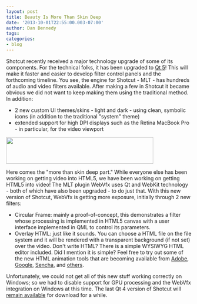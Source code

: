 ```yaml
---
layout: post
title: Beauty Is More Than Skin Deep
date: '2013-10-01T22:55:00.003-07:00'
author: Dan Dennedy
tags: 
categories:
- blog
---
```


Shotcut recently received a major technology upgrade of some of its components. For the technical folks, it has been upgraded to <a href="http://www.qt-project.org/">Qt 5</a>! This will make it faster and easier to develop filter control panels and the forthcoming timeline. You see, the engine for Shotcut - MLT - has hundreds of audio and video filters available. After making a few in Shotcut it became obvious we did not want to keep making them using the traditional method. In addition:<br>
<ul><li>2 new custom UI themes/skins - light and dark - using clean, symbolic icons (in addition to the traditional "system" theme)<br></li><li>extended support for high DPI displays such as the Retina MacBook Pro - in particular, for the video viewport</li></ul>
<div><a href="http://3.bp.blogspot.com/-vIedTbSGm4E/Uk70enTx1LI/AAAAAAAACnk/QgEjBSlhbRo/s1600/shotcut-htmleditor-themes.png" imageanchor="1" style="clear: left; display: inline !important; margin-bottom: 1em; margin-right: 1em; text-align: left;"><img border="0" src="http://3.bp.blogspot.com/-vIedTbSGm4E/Uk70enTx1LI/AAAAAAAACnk/QgEjBSlhbRo/s1600/shotcut-htmleditor-themes.png" height="72" width="400" /></a></div>

Here comes the "more than skin deep part." While everyone else has been working on getting video into HTML5, we have been working on getting HTML5 into video! The MLT plugin WebVfx uses Qt and WebKit technology - both of which have also been upgraded - to do just that. With this new version of Shotcut, WebVfx is getting more exposure, initially through 2 new filters:<br>
<ul><li>Circular Frame: mainly a proof-of-concept, this demonstrates a filter whose processing is implemented in HTML5 canvas with a user interface implemented in QML to control its parameters.</li><li>Overlay HTML: just like it sounds. You can choose a HTML file on the file system and it will be rendered with a transparent background (if not set) over the video. Don't write HTML? There is a simple WYSIWYG HTML editor included. Did I mention it is simple? Feel free to try out some of the new HTML animation tools that are becoming available from <a href="http://html.adobe.com/edge/animate/">Adobe</a>, <a href="http://www.google.com/webdesigner/">Google</a>, <a href="http://www.sencha.com/products/animator">Sencha</a>, and <a href="http://www.mixeek.com/">others</a>.</li></ul>Unfortunately, we could not get all of this new stuff working correctly on Windows; so we had to disable support for GPU processing and the WebVfx integration on Windows at this time. The last Qt 4 version of Shotcut will <a href="http://www.shotcut.org/bin/view/Shotcut/OlderBuildsWindows">remain available</a> for download for a while.<br>